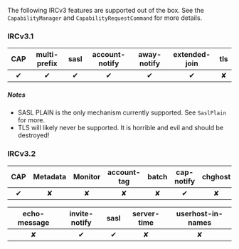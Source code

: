 The following IRCv3 features are supported out of the box. See the `CapabilityManager`
and `CapabilityRequestCommand` for more details.

### IRCv3.1

CAP | multi-prefix | sasl | account-notify | away-notify | extended-join | tls
:-: | :----------: | :--: | :------------: | :---------: | :-----------: | :-:
✔   | ✔            | ✔    | ✔              | ✔           | ✔             | ✘

##### Notes
* SASL PLAIN is the only mechanism currently supported. See `SaslPlain` for more.
* TLS will likely never be supported. It is horrible and evil and should be destroyed!


### IRCv3.2

CAP | Metadata | Monitor | account-tag | batch | cap-notify | chghost
:-: | :------: | :-----: | :---------: | :---: | :--------: | :-----:
✔   | ✘        | ✘       | ✘           | ✘     | ✔          | ✘

echo-message | invite-notify | sasl | server-time | userhost-in-names
:----------: | :-----------: | :--: | :---------: | :---------------:
✘            | ✔             | ✔    | ✘           | ✘